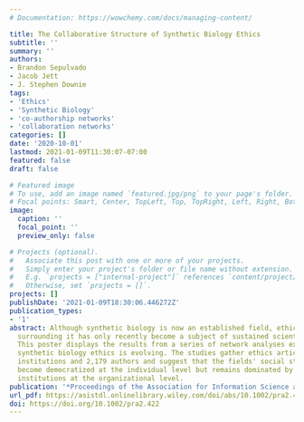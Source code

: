 ```yaml
---
# Documentation: https://wowchemy.com/docs/managing-content/

title: The Collaborative Structure of Synthetic Biology Ethics
subtitle: ''
summary: ''
authors:
- Brandon Sepulvado
- Jacob Jett
- J. Stephen Downie
tags:
- 'Ethics'
- 'Synthetic Biology'
- 'co-authorship networks'
- 'collaboration networks'
categories: []
date: '2020-10-01'
lastmod: 2021-01-09T11:30:07-07:00
featured: false
draft: false

# Featured image
# To use, add an image named `featured.jpg/png` to your page's folder.
# Focal points: Smart, Center, TopLeft, Top, TopRight, Left, Right, BottomLeft, Bottom, BottomRight.
image:
  caption: ''
  focal_point: ''
  preview_only: false

# Projects (optional).
#   Associate this post with one or more of your projects.
#   Simply enter your project's folder or file name without extension.
#   E.g. `projects = ["internal-project"]` references `content/project/deep-learning/index.md`.
#   Otherwise, set `projects = []`.
projects: []
publishDate: '2021-01-09T18:30:06.446272Z'
publication_types:
- '1'
abstract: Although synthetic biology is now an established field, ethical reflection
  surrounding it has only recently become a subject of sustained scientific inquiry.
  This poster displays the results from a series of network analyses examining how
  synthetic biology ethics is evolving. The studies gather ethics articles from 802
  institutions and 2,179 authors and suggest that the fields' social structure has
  become democratized at the individual level but remains dominated by a handful of
  institutions at the organizational level.
publication: '*Proceedings of the Association for Information Science and Technology*'
url_pdf: https://asistdl.onlinelibrary.wiley.com/doi/abs/10.1002/pra2.422
doi: https://doi.org/10.1002/pra2.422
---
```

